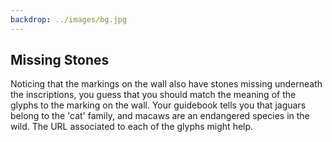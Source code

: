 ```yaml
---
backdrop: ../images/bg.jpg
---
```


## Missing Stones

Noticing that the markings on the wall also have stones missing underneath the inscriptions, you guess that you should match the meaning of the glyphs to the marking on the wall. Your guidebook tells you that jaguars belong to the 'cat' family, and macaws are an endangered species in the wild. The URL associated to each of the glyphs might help.

<Puzzle/>
